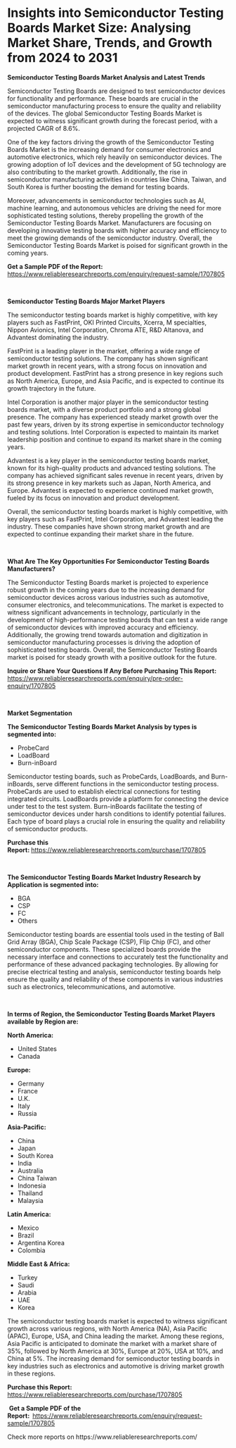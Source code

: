 <p><h1>Insights into Semiconductor Testing Boards Market Size: Analysing Market Share, Trends, and Growth from 2024 to 2031</h1></p><p><strong>Semiconductor Testing Boards Market Analysis and Latest Trends</strong></p>
<p><p>Semiconductor Testing Boards are designed to test semiconductor devices for functionality and performance. These boards are crucial in the semiconductor manufacturing process to ensure the quality and reliability of the devices. The global Semiconductor Testing Boards Market is expected to witness significant growth during the forecast period, with a projected CAGR of 8.6%.</p><p>One of the key factors driving the growth of the Semiconductor Testing Boards Market is the increasing demand for consumer electronics and automotive electronics, which rely heavily on semiconductor devices. The growing adoption of IoT devices and the development of 5G technology are also contributing to the market growth. Additionally, the rise in semiconductor manufacturing activities in countries like China, Taiwan, and South Korea is further boosting the demand for testing boards.</p><p>Moreover, advancements in semiconductor technologies such as AI, machine learning, and autonomous vehicles are driving the need for more sophisticated testing solutions, thereby propelling the growth of the Semiconductor Testing Boards Market. Manufacturers are focusing on developing innovative testing boards with higher accuracy and efficiency to meet the growing demands of the semiconductor industry. Overall, the Semiconductor Testing Boards Market is poised for significant growth in the coming years.</p></p>
<p><strong>Get a Sample PDF of the Report:&nbsp;</strong> <a href="https://www.reliableresearchreports.com/enquiry/request-sample/1707805">https://www.reliableresearchreports.com/enquiry/request-sample/1707805</a></p>
<p>&nbsp;</p>
<p><strong>Semiconductor Testing Boards Major Market Players</strong></p>
<p><p>The semiconductor testing boards market is highly competitive, with key players such as FastPrint, OKI Printed Circuits, Xcerra, M specialties, Nippon Avionics, Intel Corporation, Chroma ATE, R&D Altanova, and Advantest dominating the industry. </p><p>FastPrint is a leading player in the market, offering a wide range of semiconductor testing solutions. The company has shown significant market growth in recent years, with a strong focus on innovation and product development. FastPrint has a strong presence in key regions such as North America, Europe, and Asia Pacific, and is expected to continue its growth trajectory in the future.</p><p>Intel Corporation is another major player in the semiconductor testing boards market, with a diverse product portfolio and a strong global presence. The company has experienced steady market growth over the past few years, driven by its strong expertise in semiconductor technology and testing solutions. Intel Corporation is expected to maintain its market leadership position and continue to expand its market share in the coming years.</p><p>Advantest is a key player in the semiconductor testing boards market, known for its high-quality products and advanced testing solutions. The company has achieved significant sales revenue in recent years, driven by its strong presence in key markets such as Japan, North America, and Europe. Advantest is expected to experience continued market growth, fueled by its focus on innovation and product development.</p><p>Overall, the semiconductor testing boards market is highly competitive, with key players such as FastPrint, Intel Corporation, and Advantest leading the industry. These companies have shown strong market growth and are expected to continue expanding their market share in the future.</p></p>
<p>&nbsp;</p>
<p><strong>What Are The Key Opportunities For Semiconductor Testing Boards Manufacturers?</strong></p>
<p><p>The Semiconductor Testing Boards market is projected to experience robust growth in the coming years due to the increasing demand for semiconductor devices across various industries such as automotive, consumer electronics, and telecommunications. The market is expected to witness significant advancements in technology, particularly in the development of high-performance testing boards that can test a wide range of semiconductor devices with improved accuracy and efficiency. Additionally, the growing trend towards automation and digitization in semiconductor manufacturing processes is driving the adoption of sophisticated testing boards. Overall, the Semiconductor Testing Boards market is poised for steady growth with a positive outlook for the future.</p></p>
<p><strong>Inquire or Share Your Questions If Any Before Purchasing This Report:</strong> <a href="https://www.reliableresearchreports.com/enquiry/pre-order-enquiry/1707805">https://www.reliableresearchreports.com/enquiry/pre-order-enquiry/1707805</a></p>
<p>&nbsp;</p>
<p><strong>Market Segmentation</strong></p>
<p><strong>The Semiconductor Testing Boards Market Analysis by types is segmented into:</strong></p>
<p><ul><li>ProbeCard</li><li>LoadBoard</li><li>Burn-inBoard</li></ul></p>
<p><p>Semiconductor testing boards, such as ProbeCards, LoadBoards, and Burn-inBoards, serve different functions in the semiconductor testing process. ProbeCards are used to establish electrical connections for testing integrated circuits. LoadBoards provide a platform for connecting the device under test to the test system. Burn-inBoards facilitate the testing of semiconductor devices under harsh conditions to identify potential failures. Each type of board plays a crucial role in ensuring the quality and reliability of semiconductor products.</p></p>
<p><strong>Purchase this Report:&nbsp;</strong><a href="https://www.reliableresearchreports.com/purchase/1707805">https://www.reliableresearchreports.com/purchase/1707805</a></p>
<p>&nbsp;</p>
<p><strong>The Semiconductor Testing Boards Market Industry Research by Application is segmented into:</strong></p>
<p><ul><li>BGA</li><li>CSP</li><li>FC</li><li>Others</li></ul></p>
<p><p>Semiconductor testing boards are essential tools used in the testing of Ball Grid Array (BGA), Chip Scale Package (CSP), Flip Chip (FC), and other semiconductor components. These specialized boards provide the necessary interface and connections to accurately test the functionality and performance of these advanced packaging technologies. By allowing for precise electrical testing and analysis, semiconductor testing boards help ensure the quality and reliability of these components in various industries such as electronics, telecommunications, and automotive.</p></p>
<p>&nbsp;</p>
<p><strong>In terms of Region, the Semiconductor Testing Boards Market Players available by Region are:</strong></p>
<p>
    <p> <strong> North America: </strong>
        <ul>
            <li>United States</li>
            <li>Canada</li>
        </ul>
        </p> 
    <p> <strong> Europe: </strong>
        <ul>
            <li>Germany</li>
            <li>France</li>
            <li>U.K.</li>
            <li>Italy</li>
            <li>Russia</li>
        </ul>
        </p> 
    <p> <strong> Asia-Pacific: </strong>
        <ul>
            <li>China</li>
            <li>Japan</li>
            <li>South Korea</li>
            <li>India</li>
            <li>Australia</li>
            <li>China Taiwan</li>
            <li>Indonesia</li>
            <li>Thailand</li>
            <li>Malaysia</li>
        </ul>
        </p> 
    <p> <strong> Latin America: </strong>
        <ul>
            <li>Mexico</li>
            <li>Brazil</li>
            <li>Argentina Korea</li>
            <li>Colombia</li>
        </ul>
        </p> 
    <p> <strong> Middle East & Africa: </strong>
        <ul>
            <li>Turkey</li>
            <li>Saudi</li>
            <li>Arabia</li>
            <li>UAE</li>
            <li>Korea</li>
        </ul>
    </p>
    </p>
<p><p>The semiconductor testing boards market is expected to witness significant growth across various regions, with North America (NA), Asia Pacific (APAC), Europe, USA, and China leading the market. Among these regions, Asia Pacific is anticipated to dominate the market with a market share of 35%, followed by North America at 30%, Europe at 20%, USA at 10%, and China at 5%. The increasing demand for semiconductor testing boards in key industries such as electronics and automotive is driving market growth in these regions.</p></p>
<p><strong>Purchase this Report: </strong><a href="https://www.reliableresearchreports.com/purchase/1707805">https://www.reliableresearchreports.com/purchase/1707805</a></p>
<p>&nbsp;<strong>Get a Sample PDF of the Report:&nbsp;&nbsp;</strong><a href="https://www.reliableresearchreports.com/enquiry/request-sample/1707805">https://www.reliableresearchreports.com/enquiry/request-sample/1707805</a></p>
<p><strong></strong></p>
<p>Check more reports on https://www.reliableresearchreports.com/</p>
